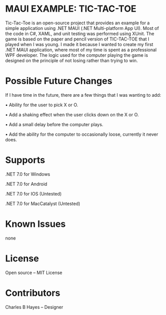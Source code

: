 # MAUI EXAMPLE: TIC-TAC-TOE

Tic-Tac-Toe is an open-source project that provides an example for a simple application using .NET MAUI (.NET Multi-platform App UI).    Most of the code in C#, XAML, and unit testing was performed using  XUnit.   The game is based on the paper and pencil version of TIC-TAC-TOE that I played when I was young.   I made it because I wanted to create my first .NET MAUI application, where most of my time is spent as a professional WPF developer.  The logic used for the computer playing the game is designed on the principle of not losing rather than trying to win.          

# Possible Future Changes

If I have time in the future, there are a few things that I was wanting to add:

•	Ability for the user to pick X or O.

•	Add a shaking effect when the user clicks down on the X or O.

•	Add a small delay before the computer plays.

•	Add the ability for the computer to occasionally loose, currently it never does.

# Supports

.NET 7.0 for Windows

.NET 7.0 for Android

.NET 7.0 for IOS (Untested)

.NET 7.0 for  MacCatalyst (Untested)

# Known Issues

none

# License

Open source – MIT License

# Contributors

Charles B Hayes – Designer
